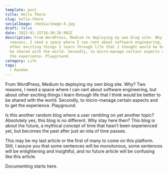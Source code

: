 ```yaml
---
template: post
title: Hello There
slug: hello-there
socialImage: /media/image-4.jpg
draft: false
date: 2022-01-15T16:30:20.902Z
description: From WordPress, Medium to deploying my own blog site. Why? Two
  reasons, I need a space where I can rant about software engineering, but about
  other exciting things I learn through life that I thought would be better to
  be shared with the world. Secondly, to micro-manage certain aspects and to get
  the experience. Playground.
category: Life
tags:
  - Random
---
```

From WordPress, Medium to deploying my own blog site. Why? Two reasons, I need a space where I can rant about software engineering, but about other exciting things I learn through life that I think would be better to be shared with the world. Secondly, to micro-manage certain aspects and to get the experience. Playground.

Is this another random blog where a user rambling on yet another topic? Absolutely yes, this blog is no different. Why stay here then? This blog is about the future, a mythical concept of time that hasn’t been experienced yet, but becomes the past after just an iota of time passes.

This may be my last article or the first of many to come on this platform. Still, I assure you that some sentences will be monotonous, some sentences will be enlightening and insightful, and no future article will be confusing like this article.

Documenting starts here.

